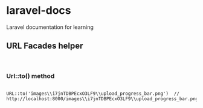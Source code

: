 # laravel-docs
Laravel documentation for learning  

## URL Facades helper

<br>

### Url::to() method
  
```

URL::to('images\\i7jnTDBPEcxO3LF9\\upload_progress_bar.png')  // http://localhost:8000/images\\i7jnTDBPEcxO3LF9\\upload_progress_bar.png

```  


